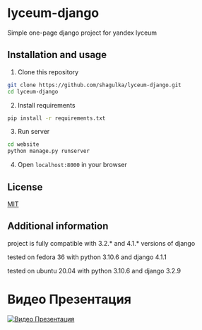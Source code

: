 # lyceum-django
Simple one-page django project for yandex lyceum

## Installation and usage
1. Clone this repository

```bash
git clone https://github.com/shagulka/lyceum-django.git
cd lyceum-django
```

2. Install requirements

```bash
pip install -r requirements.txt
```

3. Run server

```bash
cd website
python manage.py runserver
```

4. Open ```localhost:8000``` in your browser

## License
[MIT](https://choosealicense.com/licenses/mit/)

## Additional information
project is fully compatible with 3.2.* and 4.1.* versions of django

tested on fedora 36 with python 3.10.6 and django 4.1.1

tested on ubuntu 20.04 with python 3.10.6 and django 3.2.9

# Видео Презентация
[![Видео Презентация](https://img.youtube.com/vi/rJhvSs7RXh4/2.jpg)](https://www.youtube.com/watch?v=rJhvSs7RXh4)

